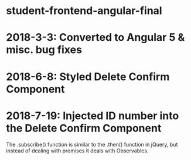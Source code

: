 # student-frontend-angular-final

# 2018-3-3: Converted to Angular 5 & misc. bug fixes 

# 2018-6-8: Styled Delete Confirm Component

# 2018-7-19: Injected ID number into the Delete Confirm Component

The .subscribe() function is similar to the .then() function in jQuery, but instead of dealing with promises it deals with Observables.
